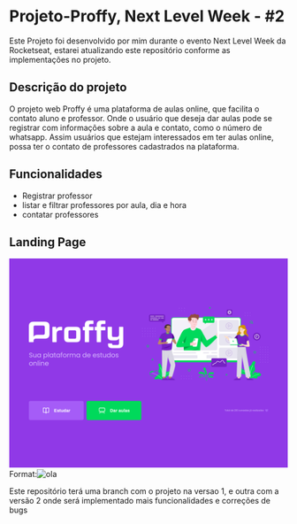 # Projeto-Proffy, Next Level Week - #2

Este Projeto foi desenvolvido por mim durante o evento Next Level Week da Rocketseat,
estarei atualizando este repositório conforme as implementações no projeto.

## Descrição do projeto

O projeto web Proffy é uma plataforma de aulas online, que facilita o contato aluno e professor.
Onde o usuário que deseja dar aulas pode se registrar com informações sobre a aula e contato, como o número de whatsapp. Assim usuários que estejam interessados em ter aulas online, possa ter o contato de professores cadastrados na plataforma.

## Funcionalidades 
* Registrar professor 
* listar e filtrar professores por aula, dia e hora 
* contatar professores

## Landing Page
![GitHub Logo](/landing_Page.png)Format:![ola](url)

Este repositório terá uma branch com o projeto na versao 1, e outra com a versão 2 onde será implementado mais funcionalidades e correções de bugs 
